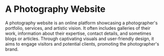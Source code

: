 # A Photography Website
A photography website is an online platform showcasing a photographer's portfolio, services, and artistic vision. It often includes galleries of their work, information about their expertise, contact details, and sometimes blogs or articles. Through captivating visuals and user-friendly design, it aims to engage visitors and potential clients, promoting the photographer's brand.